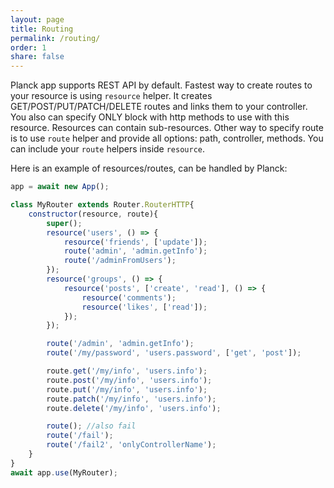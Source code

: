 ```yaml
---
layout: page
title: Routing
permalink: /routing/
order: 1
share: false
---
```


Planck app supports REST API by default. Fastest way to create routes to your resource is using ```resource``` helper. It creates GET/POST/PUT/PATCH/DELETE routes and links them to your controller. You also can specify ONLY block with http methods to use with this resource. Resources can contain sub-resources.
Other way to specify route is to use ```route``` helper and provide all options: path, controller, methods. You can include your ```route``` helpers inside ```resource```.

Here is an example of resources/routes, can be handled by Planck:

```javascript
app = await new App();

class MyRouter extends Router.RouterHTTP{
    constructor(resource, route){
        super();
        resource('users', () => {
            resource('friends', ['update']);
            route('admin', 'admin.getInfo');
            route('/adminFromUsers');
        });
        resource('groups', () => {
            resource('posts', ['create', 'read'], () => {
                resource('comments');
                resource('likes', ['read']);
            });
        });

        route('/admin', 'admin.getInfo');
        route('/my/password', 'users.password', ['get', 'post']);

        route.get('/my/info', 'users.info');
        route.post('/my/info', 'users.info');
        route.put('/my/info', 'users.info');
        route.patch('/my/info', 'users.info');
        route.delete('/my/info', 'users.info');

        route(); //also fail
        route('/fail');
        route('/fail2', 'onlyControllerName');
    }
}
await app.use(MyRouter);
```
